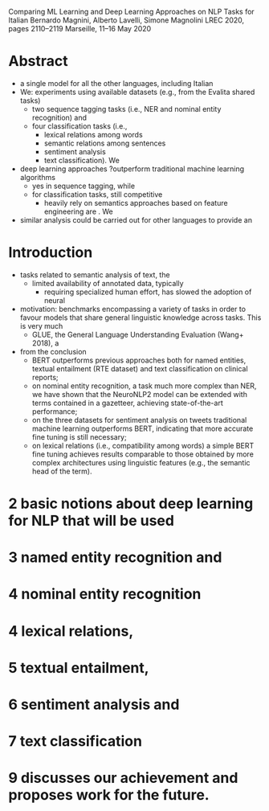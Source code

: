 Comparing ML Learning and Deep Learning Approaches on NLP Tasks for Italian
Bernardo Magnini, Alberto Lavelli, Simone Magnolini
LREC 2020, pages 2110–2119 Marseille, 11–16 May 2020

# Abstract

* a single model for all the other languages, including Italian
* We: experiments using available datasets (e.g., from the Evalita shared tasks)
  * two sequence tagging tasks (i.e., NER and nominal entity recognition) and
  * four classification tasks (i.e., 
    * lexical relations among words
    * semantic relations among sentences
    * sentiment analysis 
    * text classification). We
* deep learning approaches ?outperform traditional machine learning algorithms
  * yes in sequence tagging, while 
  * for classification tasks, still competitive
    * heavily rely on semantics approaches based on feature engineering are . We
* similar analysis could be carried out for other languages to provide an

# Introduction

* tasks related to semantic analysis of text, the 
  * limited availability of annotated data, typically 
    * requiring specialized human effort, has slowed the adoption of neural
* motivation: benchmarks encompassing a variety of tasks in order to favour
  models that share general linguistic knowledge across tasks. This is very much
  * GLUE, the General Language Understanding Evaluation (Wang+ 2018), a
* from the conclusion 
  * BERT outperforms previous approaches both for named entities, textual
    entailment (RTE dataset) and text classification on clinical reports; 
  * on nominal entity recognition, a task much more complex than NER, we have
    shown that the NeuroNLP2 model can be extended with terms contained in a
    gazetteer, achieving state-of-the-art performance; 
  * on the three datasets for sentiment analysis on tweets traditional machine
    learning outperforms BERT, indicating that more accurate fine tuning is
    still necessary; 
  * on lexical relations (i.e., compatibility among words) 
    a simple BERT fine tuning achieves results comparable to those obtained by
    more complex architectures using linguistic features (e.g., the semantic
    head of the term).  

# 2 basic notions about deep learning for NLP that will be used

# 3 named entity recognition and 

# 4 nominal entity recognition

# 4 lexical relations, 

# 5 textual entailment, 

# 6 sentiment analysis and 

# 7 text classification

# 9 discusses our achievement and proposes work for the future.

